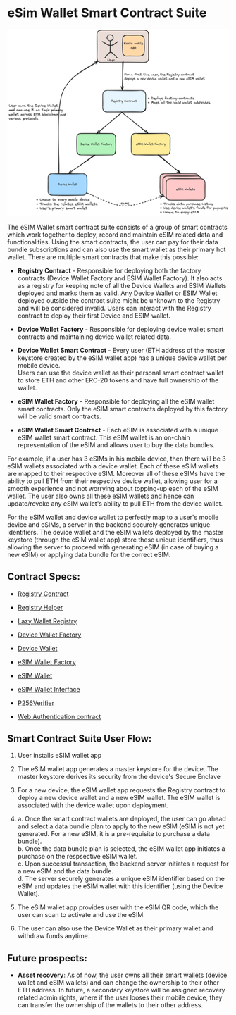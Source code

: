 
# eSim Wallet Smart Contract Suite

![](./resources/eSIMWallet-SCS.png)

The eSIM Wallet smart contract suite consists of a group of smart contracts which work together to deploy, record and maintain eSIM related data and functionalities. Using the smart contracts, the user can pay for their data bundle subscriptions and can also use the smart wallet as their primary hot wallet. There are multiple smart contracts that make this possible:  

* **Registry Contract** - Responsible for deploying both the factory contracts (Device Wallet Factory and ESIM Wallet Factory). It also acts as a registry for keeping note of all the Device Wallets and ESIM Wallets deployed and marks them as valid. Any Device Wallet or ESIM Wallet deployed outside the contract suite might be unknown to the Registry and will be considered invalid. Users can interact with the Registry contract to deploy their first Device and ESIM wallet.  

* **Device Wallet Factory** - Responsible for deploying device wallet smart contracts and maintaining device wallet related data.  

* **Device Wallet Smart Contract** - Every user (ETH address of the master keystore created by the eSIM wallet app) has a unique device wallet per mobile device.  
Users can use the device wallet as their personal smart contract wallet to store ETH and other ERC-20 tokens and have full ownership of the wallet.    

* **eSIM Wallet Factory** - Responsible for deploying all the eSIM wallet smart contracts. Only the eSIM smart contracts deployed by this factory will be valid smart contracts.  

* **eSIM Wallet Smart Contract** - Each eSIM is associated with a unique eSIM wallet smart contract. This eSIM wallet is an on-chain representation of the eSIM and allows user to buy the data bundles.  

For example, if a user has 3 eSIMs in his mobile device, then there will be 3 eSIM wallets associated with a device wallet. Each of these eSIM wallets are mapped to their respective eSIM. Moreover all of these eSIMs have the ability to pull ETH from their respective device wallet, allowing user for a smooth experience and not worrying about topping-up each of the eSIM wallet. The user also owns all these eSIM wallets and hence can update/revoke any eSIM wallet's ability to pull ETH from the device wallet.

For the eSIM wallet and device wallet to perfectly map to a user's mobile device and eSIMs, a server in the backend securely generates unique identifiers. The device wallet and the eSIM wallets deployed by the master keystore (through the eSIM wallet app) store these unique identifiers, thus allowing the server to proceed with generating eSIM (in case of buying a new eSIM) or applying data bundle for the correct eSIM.


## Contract Specs:

* [Registry Contract](./docs/Registry.md)

* [Registry Helper](./docs/RegistryHelper.md)

* [Lazy Wallet Registry](./docs/LazyWalletRegistry.md)

* [Device Wallet Factory](./docs/device-wallet/DeviceWalletFactory.md)  

* [Device Wallet](./docs/device-wallet/DeviceWallet.md)  

* [eSIM Wallet Factory](./docs/esim-wallet/ESIMWalletFactory.md)  

* [eSIM Wallet](./docs/esim-wallet/ESIMWallet.md)

* [eSIM Wallet Interface](./docs/interfaces/IOwnableESIMWallet.md)

* [P256Verifier](./docs/P256Verifier.md)

* [Web Authentication contract](./docs/WebAuthn.md)

## Smart Contract Suite User Flow:

1. User installs eSIM wallet app  

2. The eSIM wallet app generates a master keystore for the device. The master keystore derives its security from the device's Secure Enclave  
    
3. For a new device, the eSIM wallet app requests the Registry contract to deploy a new device wallet and a new eSIM wallet. The eSIM wallet is associated with the device wallet upon deployment.  
    
4. a. Once the smart contract wallets are deployed, the user can go ahead and select a data bundle plan to apply to the new eSIM (eSIM is not yet generated. For a new eSIM, it is a pre-requisite to purchase a data bundle).  
b. Once the data bundle plan is selected, the eSIM wallet app initiates a purchase on the respsective eSIM wallet.  
c. Upon successul transaction, the backend server initiates a request for a new eSIM and the data bundle.  
d. The server securely generates a unique eSIM identifier based on the eSIM and updates the eSIM wallet with this identifier (using the Device Wallet).  

5. The eSIM wallet app provides user with the eSIM QR code, which the user can scan to activate and use the eSIM.  

6. The user can also use the Device Wallet as their primary wallet and withdraw funds anytime.  


## Future prospects: 

* **Asset recovery**: As of now, the user owns all their smart wallets (device wallet and eSIM wallets) and can change the ownership to their other ETH address. In future, a secondary keystore will be assigned recovery related admin rights, where if the user looses their mobile device, they can transfer the ownership of the wallets to their other address.  

